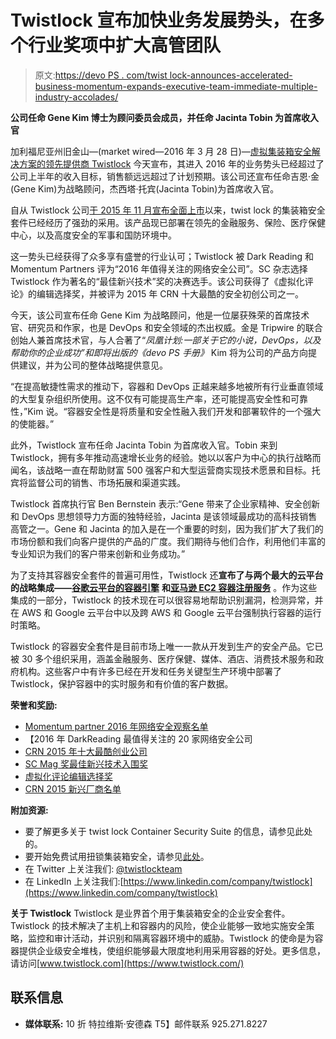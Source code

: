 # Twistlock 宣布加快业务发展势头，在多个行业奖项中扩大高管团队

> 原文:[https://devo PS . com/twist lock-announces-accelerated-business-momentum-expands-executive-team-immediate-multiple-industry-accolades/](https://devops.com/twistlock-announces-accelerated-business-momentum-expands-executive-team-amidst-multiple-industry-accolades/)

**公司任命 Gene Kim 博士为顾问委员会成员，并任命 Jacinta Tobin 为首席收入官**

加利福尼亚州旧金山—(market wired—2016 年 3 月 28 日)—[虚拟集装箱安全解决方案的领先提供商 Twistlock](https://www.twistlock.com/) 今天宣布，其进入 2016 年的业务势头已经超过了公司上半年的收入目标，销售额远远超过了计划预期。该公司还宣布任命吉恩·金(Gene Kim)为战略顾问，杰西塔·托宾(Jacinta Tobin)为首席收入官。

自从 Twistlock 公司[于 2015 年 11 月宣布全面上市](http://www.marketwired.com/press-release/twistlock-strengthens-container-security-for-enterprise-computing-2072024.htm)以来，twist lock 的集装箱安全套件已经经历了强劲的采用。该产品现已部署在领先的金融服务、保险、医疗保健中心，以及高度安全的军事和国防环境中。

这一势头已经获得了众多享有盛誉的行业认可；Twistlock 被 Dark Reading 和 Momentum Partners 评为“2016 年值得关注的网络安全公司”。SC 杂志选择 Twistlock 作为著名的“最佳新兴技术”奖的决赛选手。该公司获得了《虚拟化评论》的编辑选择奖，并被评为 2015 年 CRN 十大最酷的安全初创公司之一。

今天，该公司宣布任命 Gene Kim 为战略顾问，他是一位屡获殊荣的首席技术官、研究员和作家，也是 DevOps 和安全领域的杰出权威。金是 Tripwire 的联合创始人兼首席技术官，与人合著了“*凤凰计划:一部关于它的小说，DevOps，以及帮助你的企业成功”*和即将出版的*《devo PS 手册》* Kim 将为公司的产品方向提供建议，并为公司的整体战略提供意见。

“在提高敏捷性需求的推动下，容器和 DevOps 正越来越多地被所有行业垂直领域的大型复杂组织所使用。这不仅有可能提高生产率，还可能提高安全性和可靠性，”Kim 说。“容器安全性是将质量和安全性融入我们开发和部署软件的一个强大的使能器。”

此外，Twistlock 宣布任命 Jacinta Tobin 为首席收入官。Tobin 来到 Twistlock，拥有多年推动高速增长业务的经验。她以以客户为中心的执行战略而闻名，该战略一直在帮助财富 500 强客户和大型运营商实现技术愿景和目标。托宾将监督公司的销售、市场拓展和渠道实践。

Twistlock 首席执行官 Ben Bernstein 表示:“Gene 带来了企业家精神、安全创新和 DevOps 思想领导力方面的独特经验，Jacinta 是该领域最成功的高科技销售高管之一。Gene 和 Jacinta 的加入是在一个重要的时刻，因为我们扩大了我们的市场份额和我们向客户提供的产品的广度。我们期待与他们合作，利用他们丰富的专业知识为我们的客户带来创新和业务成功。”

为了支持其容器安全套件的普遍可用性，Twistlock 还**宣布了与两个最大的云平台的战略集成——[谷歌云平台的容器引擎](https://www.twistlock.com/2015/11/10/twistlock-is-now-available-on-google-cloud-platform/)** **和[亚马逊 EC2 容器注册服务](https://www.twistlock.com/2015/12/21/aws-ec2-container-registry-service-launches-with-twistlock-technologies/)** 。作为这些集成的一部分，Twistlock 的技术现在可以很容易地帮助识别漏洞，检测异常，并在 AWS 和 Google 云平台中以及跨 AWS 和 Google 云平台强制执行容器的运行时策略。

Twistlock 的容器安全套件是目前市场上唯一一款从开发到生产的安全产品。它已被 30 多个组织采用，涵盖金融服务、医疗保健、媒体、酒店、消费技术服务和政府机构。这些客户中有许多已经在开发和任务关键型生产环境中部署了 Twistlock，保护容器中的实时服务和有价值的客户数据。

**荣誉和奖励:**

*   [Momentum partner 2016 年网络安全观察名单](http://www.businesswire.com/news/home/20160301006752/en/Momentum-Partners-Releases-Watch-List-2016-RSA)
*   【2016 年 DarkReading 最值得关注的 20 家网络安全公司
*   [CRN 2015 年十大最酷创业公司](http://www.crn.com/slide-shows/security/300079040/the-10-coolest-security-startups-of-2015.htm/pgno/0/7?cid=nl_vi&itc=refresh)
*   [SC Mag 奖最佳新兴技术入围奖](http://www.scmagazine.com/sc-awards-2016/section/5433/?publishDate=False&timestamp=635852806671307920)
*   [虚拟化评论编辑选择奖](https://virtualizationreview.com/Articles/2015/12/01/Editors-Choice-Awards.aspx?Page=3)
*   [CRN 2015 新兴厂商名单](http://www.crn.com/rankings-and-lists/ev2015.htm)

**附加资源:**

*   要了解更多关于 twist lock Container Security Suite 的信息，请参见此处的。
*   要开始免费试用扭锁集装箱安全，请参见[此处](https://www.twistlock.com/freetrials)。
*   在 Twitter 上关注我们: [@twistlockteam](https://twitter.com/twistlockteam)
*   在 LinkedIn 上关注我们:[https://www.linkedin.com/company/twistlock](https://www.linkedin.com/company/twistlock)

**关于 Twistlock** Twistlock 是业界首个用于集装箱安全的企业安全套件。Twistlock 的技术解决了主机上和容器内的风险，使企业能够一致地实施安全策略，监控和审计活动，并识别和隔离容器环境中的威胁。Twistlock 的使命是为容器提供企业级安全堆栈，使组织能够最大限度地利用采用容器的好处。更多信息，请访问[www.twistlock.com](https://www.twistlock.com/)

## 联系信息

*   **媒体联系:** 10 折
    特拉维斯·安德森
    T5】邮件联系
    925.271.8227